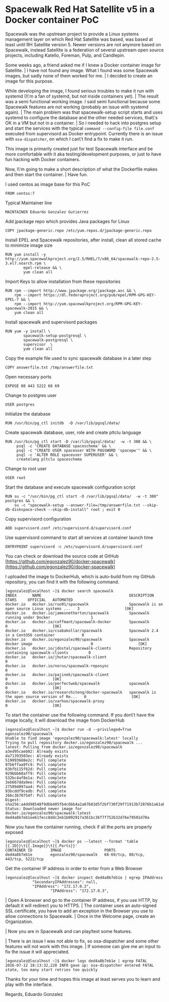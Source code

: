 # Spacewalk Red Hat Satellite v5 in a Docker container PoC

Spacewalk was the upstream project to provide a Linux systems management layer on which Red Hat Satellite was based, was based at least until RH Satellite version 5. Newer versions are not anymore based on Spacewalk, instead Satellite is a federation of several upstream open source projects, including Katello, Foreman, Pulp, and Candlepin.

Some weeks ago, a friend asked me if I knew a Docker container image for Satellite. | I have not found any image. What I found was some Spacewalk images, but sadly none of them worked for me. | I decided to create an image for this purpose.

While developing the image, I found serious troubles to make it run with systemd (I\\'m a fan of systemd, but not inside containers yet). | The result was a semi functional working image. I said semi functional because some Spacewalk features are not working (probably an issue with systemd again). | The main problem was that spacewalk-setup script starts and uses systemd to configure the database and the other needed services, that\\'s OK in a VM but not in a container. | So i needed to hack into postgres setup and start the services with the typical `command --config-file file.conf` executed from supervisord as Docker entrypoint. Currently there is an issue with `osa-dispatcher`, on which I can\\'t find a fix to make it run.

This image is primarily created just for test Spacewalk interface and be more comfortable with it aka testing/development purposes, or just to have fun hacking with Docker containers.

Now, I\\'m going to make a short description of what the Dockerfile makes and then start the container. | Have fun.

I used centos as image base for this PoC

```
FROM centos:7 
```

Typical Maintainer line

```
MAINTAINER Eduardo Gonzalez Gutierrez 
```

Add jpackage repo which provides Java packages for Linux

```
COPY jpackage-generic.repo /etc/yum.repos.d/jpackage-generic.repo
```

Install EPEL and Spacewalk repositories, after install, clean all stored cache to minimize image size

```
RUN yum install -y http://yum.spacewalkproject.org/2.5/RHEL/7/x86_64/spacewalk-repo-2.5-3.el7.noarch.rpm \
        epel-release && \
        yum clean all
```

Import Keys to allow installation from these repositories

```
RUN rpm --import http://www.jpackage.org/jpackage.asc && \
    rpm --import https://dl.fedoraproject.org/pub/epel/RPM-GPG-KEY-EPEL-7 && \
    rpm --import http://yum.spacewalkproject.org/RPM-GPG-KEY-spacewalk-2015 && \
    yum clean all
```

Install spacewalk and supervisord packages

```
RUN yum -y install \
        spacewalk-setup-postgresql \
        spacewalk-postgresql \
        supervisor  \
        yum clean all
```

Copy the example file used to sync spacewalk database in a later step

```
COPY answerfile.txt /tmp/answerfile.txt
```

Open necessary ports

```
EXPOSE 80 443 5222 68 69
```

Change to postgres user

```
USER postgres
```

Initialize the database

```
RUN /usr/bin/pg_ctl initdb  -D /var/lib/pgsql/data/
```

Create spacewalk database, user, role and create pltclu language

```
RUN /usr/bin/pg_ctl start -D /var/lib/pgsql/data/  -w -t 300 && \
     psql -c 'CREATE DATABASE spaceschema' && \
     psql -c "CREATE USER spaceuser WITH PASSWORD 'spacepw'" && \
     psql -c 'ALTER ROLE spaceuser SUPERUSER' && \
     createlang pltclu spaceschema
```

Change to root user

```
USER root
```

Start the database and execute spacewalk configuration script

```
RUN su -c "/usr/bin/pg_ctl start -D /var/lib/pgsql/data/  -w -t 300" postgres && \
    su -c "spacewalk-setup --answer-file=/tmp/answerfile.txt --skip-db-diskspace-check --skip-db-install" root ; exit 0
```

Copy supervisord configuration

```
ADD supervisord.conf /etc/supervisord.d/supervisord.conf
```

Use supervisord command to start all services at container launch time

```
ENTRYPOINT supervisord -c /etc/supervisord.d/supervisord.conf
```

You can check or download the source code at GitHub [https://github.com/egonzalez90/docker-spacewalk](https://github.com/egonzalez90/docker-spacewalk)

I uploaded the image to DockerHub, which is auto-build from my GitHub repository, you can find it with the following command.

```
[egonzalez@localhost ~]$ docker search spacewalk
INDEX       NAME                                       DESCRIPTION                                     STARS     OFFICIAL   AUTOMATED
docker.io   docker.io/ruo91/spacewalk                  Spacewalk is an open source Linux systems ...   3                    [OK]
docker.io   docker.io/jamesnetherton/spacewalk         Spacewalk running under Docker                  1                    
docker.io   docker.io/coffmant/spacewalk-docker        Spacewalk                                       0                    [OK]
docker.io   docker.io/csabakollar/spacewalk            Spacewalk 2.4 in a CentOS6 container            0                    
docker.io   docker.io/egonzalez90/spacewalk            Spacewalk docker image                          0                    [OK]
docker.io   docker.io/jdostal/spacewalk-clients        Repository containing spacewalk-clients         0                    
docker.io   docker.io/jhutar/spacewalk-client                                                          0                    
docker.io   docker.io/norus/spacewalk-reposync                                                         0                    
docker.io   docker.io/pajinek/spacewalk-client                                                         0                    [OK]
docker.io   docker.io/perfectweb/spacewalk             spacewalk                                       0                    [OK]
docker.io   docker.io/researchiteng/docker-spacewalk   spacewalk is the open source version of Re...   0                    [OK]
docker.io   docker.io/varhoo/spacewalk-proxy                                                           0                    [OK]
```

To start the container use the following command. If you don\\'t have the image locally, it will download the image from DockerHub

```
[egonzalez@localhost ~]$ docker run -d --privileged=True egonzalez90/spacewalk
Unable to find image 'egonzalez90/spacewalk:latest' locally
Trying to pull repository docker.io/egonzalez90/spacewalk ... 
latest: Pulling from docker.io/egonzalez90/spacewalk
a3ed95caeb02: Already exists 
da71393503ec: Already exists 
519093688e2c: Pull complete 
97bbffaa9fc9: Pull complete 
63bfb115f62d: Pull complete 
929bbb68aff9: Pull complete 
532bc4af8e1a: Pull complete 
3eb667dda9ee: Pull complete 
275894897aa4: Pull complete 
93bcddf9cedb: Pull complete 
266c3b70754f: Pull complete 
Digest: sha256:a4dd98548f9dbb405fb4c6bb4a2a07b83d5f2bf730f29f71913b72876b1a61ab
Status: Downloaded newer image for docker.io/egonzalez90/spacewalk:latest
ded4a8b7eb1ee61fecc8ddc2eb1b092917a361bc36f7f752b32d76e79501d70a
```

Now you have the container running, check if all the ports are properly exposed

```
[egonzalez@localhost ~]$ docker ps --latest --format 'table {{.ID}}\t{{.Image}}\t{{.Ports}}'
CONTAINER ID        IMAGE                   PORTS
ded4a8b7eb1e        egonzalez90/spacewalk   68-69/tcp, 80/tcp, 443/tcp, 5222/tcp
```

Get the container IP address in order to enter from a Web Browser

```
[egonzalez@localhost ~]$ docker inspect ded4a8b7eb1e | egrep IPAddress
            "SecondaryIPAddresses": null,
            "IPAddress": "172.17.0.3",
                    "IPAddress": "172.17.0.3",
```

\| Open A browser and go to the container IP address, if you use HTTP, by default it will redirect you to HTTPS. | The container uses an auto-signed SSL certificate, you have to add an exception in the Browser you use to allow connections to Spacewalk. | Once in the Welcome page, create an Organization.

\| Now you are in Spacewalk and can play/test some features.

\| There is an issue I was not able to fix, so osa-dispatcher and some other features will not work with this image. | If someone can give me an input to fix the issue it will appreciated.

```
[egonzalez@localhost ~]$ docker logs ded4a8b7eb1e | egrep FATAL
2016-07-12 18:13:32,220 INFO gave up: osa-dispatcher entered FATAL state, too many start retries too quickly
```

Thanks for your time and hopes this image at least serves you to learn and play with the interface.

Regards, Eduardo Gonzalez
